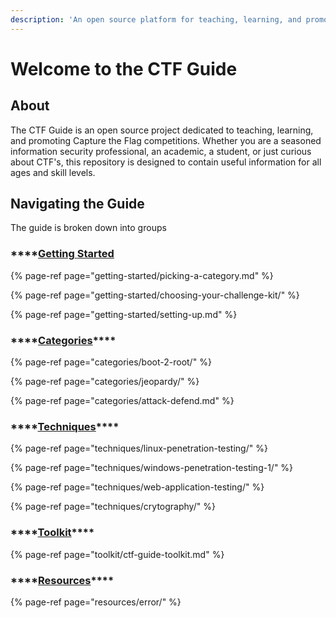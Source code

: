 ```yaml
---
description: 'An open source platform for teaching, learning, and promoting Capture the Flag'
---
```


# Welcome to the CTF Guide

## About

The CTF Guide is an open source project dedicated to teaching, learning, and promoting Capture the Flag competitions. Whether you are a seasoned information security professional, an academic, a student, or just curious about CTF's, this repository  is designed to contain useful information for all ages and skill levels. 

## Navigating the Guide

The guide is broken down into groups

### \*\*\*\*[**Getting** **Started** ](getting-started/getting-started.md)

{% page-ref page="getting-started/picking-a-category.md" %}

{% page-ref page="getting-started/choosing-your-challenge-kit/" %}

{% page-ref page="getting-started/setting-up.md" %}

### \*\*\*\*[**Categories**](categories/categories.md)\*\*\*\*

{% page-ref page="categories/boot-2-root/" %}

{% page-ref page="categories/jeopardy/" %}

{% page-ref page="categories/attack-defend.md" %}

### \*\*\*\*[**Techniques**](techniques/techniques.md)\*\*\*\*

{% page-ref page="techniques/linux-penetration-testing/" %}

{% page-ref page="techniques/windows-penetration-testing-1/" %}

{% page-ref page="techniques/web-application-testing/" %}

{% page-ref page="techniques/crytography/" %}

### \*\*\*\*[**Toolkit**](toolkit/ctf-guide-toolkit.md)\*\*\*\*

{% page-ref page="toolkit/ctf-guide-toolkit.md" %}

### \*\*\*\*[**Resources**](techniques/windows-penetration-testing-1/windows-penetration-testing-resources.md)\*\*\*\*

{% page-ref page="resources/error/" %}

